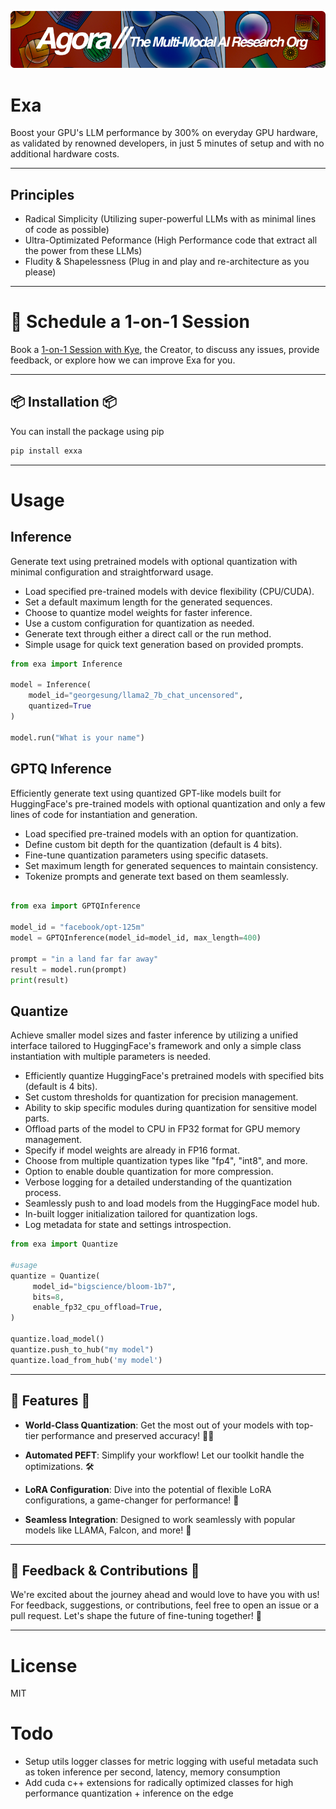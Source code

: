 [![Multi-Modality](agorabanner.png)](https://discord.gg/qUtxnK2NMf)

# Exa
Boost your GPU's LLM performance by 300% on everyday GPU hardware, as validated by renowned developers, in just 5 minutes of setup and with no additional hardware costs.

-----

## Principles
- Radical Simplicity (Utilizing super-powerful LLMs with as minimal lines of code as possible)
- Ultra-Optimizated Peformance (High Performance code that extract all the power from these LLMs)
- Fludity & Shapelessness (Plug in and play and re-architecture as you please)

---

# 🤝 Schedule a 1-on-1 Session
Book a [1-on-1 Session with Kye](https://calendly.com/apacai/agora), the Creator, to discuss any issues, provide feedback, or explore how we can improve Exa for you.

---

## 📦 Installation 📦
You can install the package using pip

```bash
pip install exxa
```
-----



# Usage

## Inference
Generate text using pretrained models with optional quantization with minimal configuration and straightforward usage.

- Load specified pre-trained models with device flexibility (CPU/CUDA).
- Set a default maximum length for the generated sequences.
- Choose to quantize model weights for faster inference.
- Use a custom configuration for quantization as needed.
- Generate text through either a direct call or the run method.
- Simple usage for quick text generation based on provided prompts.

```python
from exa import Inference

model = Inference(
    model_id="georgesung/llama2_7b_chat_uncensored",
    quantized=True
)

model.run("What is your name")
```


## GPTQ Inference
Efficiently generate text using quantized GPT-like models built for HuggingFace's pre-trained models with optional quantization and only a few lines of code for instantiation and generation.

- Load specified pre-trained models with an option for quantization.
- Define custom bit depth for the quantization (default is 4 bits).
- Fine-tune quantization parameters using specific datasets.
- Set maximum length for generated sequences to maintain consistency.
- Tokenize prompts and generate text based on them seamlessly.

```python

from exa import GPTQInference

model_id = "facebook/opt-125m"
model = GPTQInference(model_id=model_id, max_length=400)

prompt = "in a land far far away"
result = model.run(prompt)
print(result)

```

## Quantize
Achieve smaller model sizes and faster inference by utilizing a unified interface tailored to HuggingFace's framework and only a simple class instantiation with multiple parameters is needed.
- Efficiently quantize HuggingFace's pretrained models with specified bits (default is 4 bits).
- Set custom thresholds for quantization for precision management.
- Ability to skip specific modules during quantization for sensitive model parts.
- Offload parts of the model to CPU in FP32 format for GPU memory management.
- Specify if model weights are already in FP16 format.
- Choose from multiple quantization types like "fp4", "int8", and more.
- Option to enable double quantization for more compression.
- Verbose logging for a detailed understanding of the quantization process.
- Seamlessly push to and load models from the HuggingFace model hub.
- In-built logger initialization tailored for quantization logs.
- Log metadata for state and settings introspection.


```python
from exa import Quantize

#usage
quantize = Quantize(
     model_id="bigscience/bloom-1b7",
     bits=8,
     enable_fp32_cpu_offload=True,
)

quantize.load_model()
quantize.push_to_hub("my model")
quantize.load_from_hub('my model')


```

-----

## 🎉 Features 🎉

- **World-Class Quantization**: Get the most out of your models with top-tier performance and preserved accuracy! 🏋️‍♂️
  
- **Automated PEFT**: Simplify your workflow! Let our toolkit handle the optimizations. 🛠️

- **LoRA Configuration**: Dive into the potential of flexible LoRA configurations, a game-changer for performance! 🌌

- **Seamless Integration**: Designed to work seamlessly with popular models like LLAMA, Falcon, and more! 🤖

----

## 💌 Feedback & Contributions 💌

We're excited about the journey ahead and would love to have you with us! For feedback, suggestions, or contributions, feel free to open an issue or a pull request. Let's shape the future of fine-tuning together! 🌱

------


# License
MIT

# Todo

- Setup utils logger classes for metric logging with useful metadata such as token inference per second, latency, memory consumption
- Add cuda c++ extensions for radically optimized classes for high performance quantization + inference on the edge



